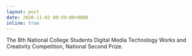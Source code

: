 ```yaml
---
layout: post
date: 2020-11-02 00:59:00+0800
inline: true
---
```


The 8th National College Students Digital Media Technology Works and Creativity Competition, National Second Prize. 